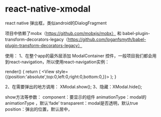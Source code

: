 # react-native-xmodal
react native 弹出框，类似android的DialogFragment

项目中依赖了mobx（https://github.com/mobxjs/mobx） 和  babel-plugin-transform-decorators-legacy（https://github.com/loganfsmyth/babel-plugin-transform-decorators-legacy）

使用：
1、在整个app的最外层添加 ModalContainer 控件，一般项目我们都会用到react-navigation，所以使用react-navigation实例：
   
  render() {
        return (
            <View  style={{flex:1}}>
                <Navigator/>
                <View style={{position:'absolute',top:0,left:0,right:0,bottom:0,}}>
                    <ModalContainer/>
                </View>
            </View>
        );
    }
    
 2、在需要弹出的地方调用： XModal.show(<Component/>);
 3、隐藏：XModal.hide();
 
 show方法等参数：
 component：要显示的组件
 animationType：modal的animationType ，默认‘fade’
 transparent：modal是否透明，默认true
 position：弹出的位置，默认居中，
 
 

